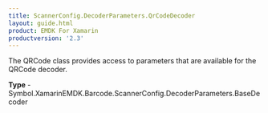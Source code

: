 ```yaml
---
title: ScannerConfig.DecoderParameters.QrCodeDecoder
layout: guide.html 
product: EMDK For Xamarin 
productversion: '2.3' 
---
```

The QRCode class provides access to parameters that are available for the QRCode decoder.

**Type** - Symbol.XamarinEMDK.Barcode.ScannerConfig.DecoderParameters.BaseDecoder



